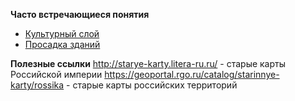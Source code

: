 
**Часто встречающиеся понятия**

- [Культурный слой](/terms/culturalstratum.md)
- [Просадка зданий](/terms/buildingsdrawdown.md)


**Полезные ссылки**
http://starye-karty.litera-ru.ru/ - старые карты Российской империи
https://geoportal.rgo.ru/catalog/starinnye-karty/rossika - старые карты российских территорий